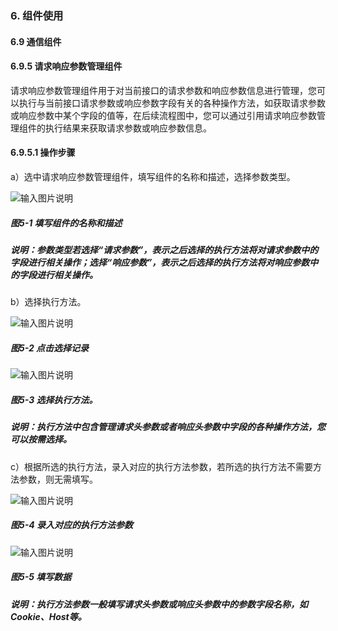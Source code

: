### 6. 组件使用

#### 6.9 通信组件

#### 6.9.5 请求响应参数管理组件

请求响应参数管理组件用于对当前接口的请求参数和响应参数信息进行管理，您可以执行与当前接口请求参数或响应参数字段有关的各种操作方法，如获取请求参数或响应参数中某个字段的值等，在后续流程图中，您可以通过引用请求响应参数管理组件的执行结果来获取请求参数或响应参数信息。

#### 6.9.5.1 操作步骤

a）选中请求响应参数管理组件，填写组件的名称和描述，选择参数类型。

![输入图片说明](../../../../images/SoFlu%EF%BC%88%E5%90%8E%E7%AB%AF%EF%BC%89%E5%BC%80%E5%8F%91%E5%B9%B3%E5%8F%B0/1.%20%E6%9C%80%E6%96%B0%E7%89%88%E6%9C%AC%20-%20%E6%9B%B4%E6%96%B0%E6%97%A5%E6%9C%9F%20-%202022.10.08/6.%20%E7%BB%84%E4%BB%B6%E4%BD%BF%E7%94%A8/9.%20%E9%80%9A%E4%BF%A1%E7%BB%84%E4%BB%B6/5-1.png)

##### 图5-1 填写组件的名称和描述

##### 说明：参数类型若选择“请求参数”，表示之后选择的执行方法将对请求参数中的字段进行相关操作；选择“响应参数”，表示之后选择的执行方法将对响应参数中的字段进行相关操作。

b）选择执行方法。

![输入图片说明](../../../../images/SoFlu%EF%BC%88%E5%90%8E%E7%AB%AF%EF%BC%89%E5%BC%80%E5%8F%91%E5%B9%B3%E5%8F%B0/1.%20%E6%9C%80%E6%96%B0%E7%89%88%E6%9C%AC%20-%20%E6%9B%B4%E6%96%B0%E6%97%A5%E6%9C%9F%20-%202022.10.08/6.%20%E7%BB%84%E4%BB%B6%E4%BD%BF%E7%94%A8/9.%20%E9%80%9A%E4%BF%A1%E7%BB%84%E4%BB%B6/5-2.png)

##### 图5-2 点击选择记录

![输入图片说明](../../../../images/SoFlu%EF%BC%88%E5%90%8E%E7%AB%AF%EF%BC%89%E5%BC%80%E5%8F%91%E5%B9%B3%E5%8F%B0/1.%20%E6%9C%80%E6%96%B0%E7%89%88%E6%9C%AC%20-%20%E6%9B%B4%E6%96%B0%E6%97%A5%E6%9C%9F%20-%202022.10.08/6.%20%E7%BB%84%E4%BB%B6%E4%BD%BF%E7%94%A8/9.%20%E9%80%9A%E4%BF%A1%E7%BB%84%E4%BB%B6/5-3.png)

##### 图5-3 选择执行方法。

##### 说明：执行方法中包含管理请求头参数或者响应头参数中字段的各种操作方法，您可以按需选择。

c）根据所选的执行方法，录入对应的执行方法参数，若所选的执行方法不需要方法参数，则无需填写。

![输入图片说明](../../../../images/SoFlu%EF%BC%88%E5%90%8E%E7%AB%AF%EF%BC%89%E5%BC%80%E5%8F%91%E5%B9%B3%E5%8F%B0/1.%20%E6%9C%80%E6%96%B0%E7%89%88%E6%9C%AC%20-%20%E6%9B%B4%E6%96%B0%E6%97%A5%E6%9C%9F%20-%202022.10.08/6.%20%E7%BB%84%E4%BB%B6%E4%BD%BF%E7%94%A8/9.%20%E9%80%9A%E4%BF%A1%E7%BB%84%E4%BB%B6/5-4.png)

##### 图5-4 录入对应的执行方法参数

![输入图片说明](../../../../images/SoFlu%EF%BC%88%E5%90%8E%E7%AB%AF%EF%BC%89%E5%BC%80%E5%8F%91%E5%B9%B3%E5%8F%B0/1.%20%E6%9C%80%E6%96%B0%E7%89%88%E6%9C%AC%20-%20%E6%9B%B4%E6%96%B0%E6%97%A5%E6%9C%9F%20-%202022.10.08/6.%20%E7%BB%84%E4%BB%B6%E4%BD%BF%E7%94%A8/9.%20%E9%80%9A%E4%BF%A1%E7%BB%84%E4%BB%B6/5-5.png)

##### 图5-5 填写数据

##### 说明：执行方法参数一般填写请求头参数或响应头参数中的参数字段名称，如Cookie、Host等。
